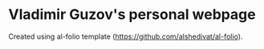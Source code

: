 # Vladimir Guzov's personal webpage
Created using al-folio template (https://github.com/alshedivat/al-folio).


